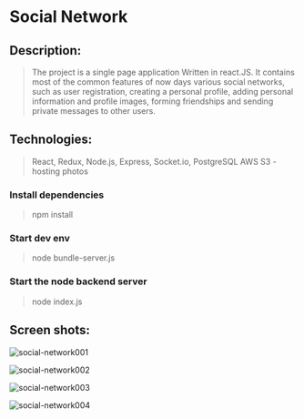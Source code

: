 # Social Network

## Description:

> The project is a single page application Written in react.JS.
> It contains most of the common features of now days various social networks, such as user registration, creating a personal profile, adding personal information and profile images, forming friendships and sending private messages to other users.

## Technologies:

> React, Redux, Node.js, Express, Socket.io, PostgreSQL AWS S3 - hosting photos

### Install dependencies

> npm install

### Start dev env

> node bundle-server.js

### Start the node backend server

> node index.js

## Screen shots:

![social-network001](https://user-images.githubusercontent.com/49070258/63020906-9a574980-be9f-11e9-97fb-5821d32a0ab4.PNG)

![social-network002](https://user-images.githubusercontent.com/49070258/63020775-4cdadc80-be9f-11e9-9e3f-f459406c03f1.PNG)

![social-network003](https://user-images.githubusercontent.com/49070258/63020927-aa6f2900-be9f-11e9-9af7-1f39e86d4d2b.PNG)

![social-network004](https://user-images.githubusercontent.com/49070258/63020929-ac38ec80-be9f-11e9-982b-09097d299404.PNG)
